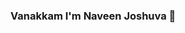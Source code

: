 ### Vanakkam I'm Naveen Joshuva  👋

<!--
**NaveenJoshuvaDev/NaveenJoshuvaDev** is a ✨ _special_ ✨ repository because its `README.md` (this file) appears on your GitHub profile.

Here are some ideas to get you started:

- 🔭 I’m currently working on Java Projects.
- 🌱 I’m currently learning Java.
- 👯 I’m looking to collaborate on Youtube.
- 🤔 I’m looking for help with DataStructure and Algorithm.
- 💬 Ask me about Java
- 📫 How to reach me: Twitter -@JoshuvaDev
- 😄 Pronouns: He/His
- ⚡ Fun fact: I can Do More Stuff When I Work/Play with a Team.
-->
